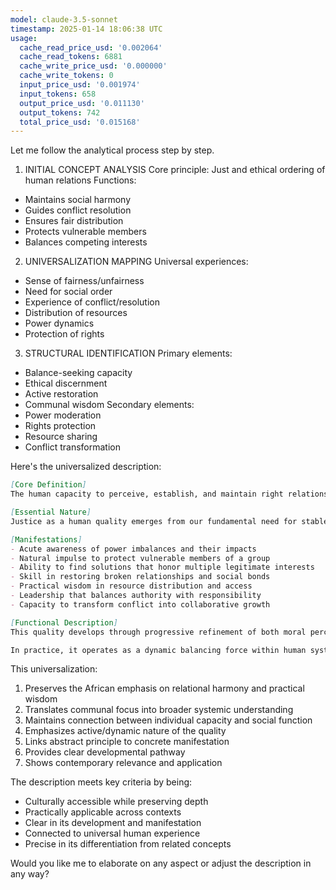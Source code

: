 ```yaml
---
model: claude-3.5-sonnet
timestamp: 2025-01-14 18:06:38 UTC
usage:
  cache_read_price_usd: '0.002064'
  cache_read_tokens: 6881
  cache_write_price_usd: '0.000000'
  cache_write_tokens: 0
  input_price_usd: '0.001974'
  input_tokens: 658
  output_price_usd: '0.011130'
  output_tokens: 742
  total_price_usd: '0.015168'
---
```


Let me follow the analytical process step by step.

1. INITIAL CONCEPT ANALYSIS
Core principle: Just and ethical ordering of human relations
Functions: 
- Maintains social harmony
- Guides conflict resolution
- Ensures fair distribution
- Protects vulnerable members
- Balances competing interests

2. UNIVERSALIZATION MAPPING
Universal experiences:
- Sense of fairness/unfairness
- Need for social order
- Experience of conflict/resolution
- Distribution of resources
- Power dynamics
- Protection of rights

3. STRUCTURAL IDENTIFICATION
Primary elements:
- Balance-seeking capacity
- Ethical discernment
- Active restoration
- Communal wisdom
Secondary elements:
- Power moderation
- Rights protection
- Resource sharing
- Conflict transformation

Here's the universalized description:

```markdown
[Core Definition]
The human capacity to perceive, establish, and maintain right relationships within social systems through the active balancing of interests, needs, and responsibilities. It manifests as both an inner sense of ethical rightness and the practical ability to create and restore harmony in human relations.

[Essential Nature]
Justice as a human quality emerges from our fundamental need for stable, fair, and harmonious social relations. It combines intuitive moral sensing with practical wisdom in maintaining social order. Unlike simple rule-following or abstract principles, this quality represents an active, dynamic capacity to discern and establish right relationship patterns across multiple social dimensions. It operates through both prevention and restoration, guided by a deep understanding of human needs, dignity, and interconnectedness.

[Manifestations]
- Acute awareness of power imbalances and their impacts
- Natural impulse to protect vulnerable members of a group
- Ability to find solutions that honor multiple legitimate interests
- Skill in restoring broken relationships and social bonds
- Practical wisdom in resource distribution and access
- Leadership that balances authority with responsibility
- Capacity to transform conflict into collaborative growth

[Functional Description]
This quality develops through progressive refinement of both moral perception and practical judgment. Beginning with basic feelings of fairness/unfairness, it evolves through experience with conflict resolution, resource distribution, and power dynamics. As it matures, it integrates emotional intelligence, systemic understanding, and practical wisdom into a comprehensive capacity for maintaining social harmony.

In practice, it operates as a dynamic balancing force within human systems, continuously adjusting relationships, resources, and responsibilities to maintain optimal functioning. Rather than imposing rigid rules, it works through flexible principles that respond to context while preserving essential human dignity and communal wellbeing. This makes it particularly valuable in complex modern environments where traditional social structures are evolving or breaking down.
```

This universalization:
1. Preserves the African emphasis on relational harmony and practical wisdom
2. Translates communal focus into broader systemic understanding
3. Maintains connection between individual capacity and social function
4. Emphasizes active/dynamic nature of the quality
5. Links abstract principle to concrete manifestation
6. Provides clear developmental pathway
7. Shows contemporary relevance and application

The description meets key criteria by being:
- Culturally accessible while preserving depth
- Practically applicable across contexts
- Clear in its development and manifestation
- Connected to universal human experience
- Precise in its differentiation from related concepts

Would you like me to elaborate on any aspect or adjust the description in any way?